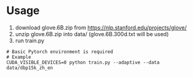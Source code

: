 # Usage
1. download glove.6B.zip from https://nlp.stanford.edu/projects/glove/
2. unzip glove.6B.zip into data/ (glove.6B.300d.txt will be used)
3. run train.py
```
# Basic Pytorch environment is required
# Example
CUDA_VISIBLE_DEVICES=0 python train.py --adaptive --data data/dbp15k_zh_en
```
